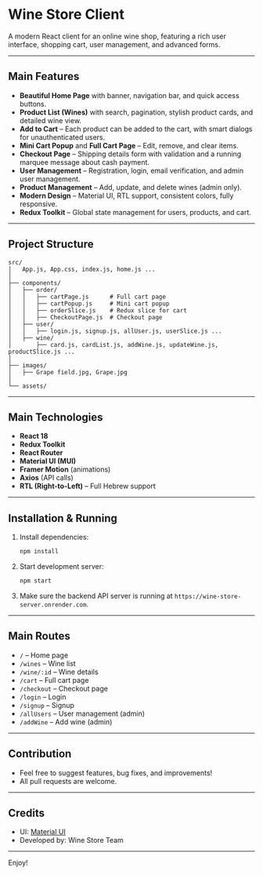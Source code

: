 # Wine Store Client

A modern React client for an online wine shop, featuring a rich user interface, shopping cart, user management, and advanced forms.

---

## Main Features

- **Beautiful Home Page** with banner, navigation bar, and quick access buttons.
- **Product List (Wines)** with search, pagination, stylish product cards, and detailed wine view.
- **Add to Cart** – Each product can be added to the cart, with smart dialogs for unauthenticated users.
- **Mini Cart Popup** and **Full Cart Page** – Edit, remove, and clear items.
- **Checkout Page** – Shipping details form with validation and a running marquee message about cash payment.
- **User Management** – Registration, login, email verification, and admin user management.
- **Product Management** – Add, update, and delete wines (admin only).
- **Modern Design** – Material UI, RTL support, consistent colors, fully responsive.
- **Redux Toolkit** – Global state management for users, products, and cart.

---

## Project Structure

```
src/
│   App.js, App.css, index.js, home.js ...
│
├── components/
│   ├── order/
│   │   ├── cartPage.js      # Full cart page
│   │   ├── cartPopup.js     # Mini cart popup
│   │   ├── orderSlice.js    # Redux slice for cart
│   │   ├── CheckoutPage.js  # Checkout page
│   ├── user/
│   │   ├── login.js, signup.js, allUser.js, userSlice.js ...
│   ├── wine/
│       ├── card.js, cardList.js, addWine.js, updateWine.js, productSlice.js ...
│
├── images/
│   ├── Grape field.jpg, Grape.jpg
│
└── assets/
```

---

## Main Technologies

- **React 18**
- **Redux Toolkit**
- **React Router**
- **Material UI (MUI)**
- **Framer Motion** (animations)
- **Axios** (API calls)
- **RTL (Right-to-Left)** – Full Hebrew support

---

## Installation & Running

1. Install dependencies:
   ```bash
   npm install
   ```
2. Start development server:
   ```bash
   npm start
   ```
3. Make sure the backend API server is running at `https://wine-store-server.onrender.com`.

---

## Main Routes

- `/` – Home page
- `/wines` – Wine list
- `/wine/:id` – Wine details
- `/cart` – Full cart page
- `/checkout` – Checkout page
- `/login` – Login
- `/signup` – Signup
- `/allUsers` – User management (admin)
- `/addWine` – Add wine (admin)

---

## Contribution

- Feel free to suggest features, bug fixes, and improvements!
- All pull requests are welcome.

---

## Credits

- UI: [Material UI](https://mui.com/)
- Developed by: Wine Store Team

---

Enjoy!